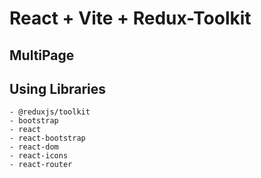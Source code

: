 # React + Vite + Redux-Toolkit

## MultiPage


##  Using Libraries
    - @reduxjs/toolkit
    - bootstrap
    - react
    - react-bootstrap
    - react-dom
    - react-icons
    - react-router
    
